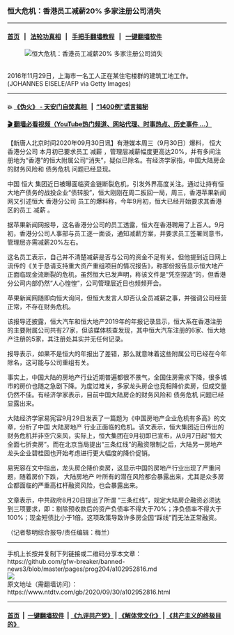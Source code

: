 ### 恒大危机：香港员工减薪20% 多家注册公司消失
------------------------

#### [首页](https://github.com/gfw-breaker/banned-news3/blob/master/README.md) &nbsp;&nbsp;|&nbsp;&nbsp; [法轮功真相](https://github.com/begood0513/basic/blob/master/README.md)  &nbsp;&nbsp;|&nbsp;&nbsp; [手把手翻墙教程](https://github.com/gfw-breaker/guides/wiki)  &nbsp;&nbsp;|&nbsp;&nbsp; [一键翻墙软件](https://github.com/gfw-breaker/nogfw/blob/master/README.md)  



<div><div class="featured_image">
 <figure>
  <img alt="恒大危机：香港员工减薪20% 多家注册公司消失" src="https://i.ntdtv.com/assets/uploads/2020/09/07a9dbd0914208531ae398ea2ed40253-800x450.jpg"/>
 </figure><br/>
 <span class="caption">
  2016年11月29日，上海市一名工人正在某住宅楼群的建筑工地工作。(JOHANNES EISELE/AFP via Getty Images)
 </span>
</div>
</div><hr/>

#### 💥 [《伪火》 - 天安门自焚真相 ](http://158.247.195.190:10000/videos/blog/weihuo.html)&nbsp; |&nbsp; [“1400例”谎言揭秘  ](http://158.247.195.190:10000/videos/blog/jiexi1400.html)

#### [ 🎬  翻墙必看视频（YouTube热门频道、网站代理、时事热点、历史事件 ...）](https://github.com/gfw-breaker/links/blob/master/banned.md)

<div><div class="post_content" itemprop="articleBody">
 <p>
  【新唐人北京时间2020年09月30日讯】有港媒本周三（9月30日）爆料，
  <ok href="https://www.ntdtv.com/gb/恒大.htm">
   恒大
  </ok>
  <ok href="https://www.ntdtv.com/gb/香港分公司.htm">
   香港分公司
  </ok>
  本月初已要求员工
  <ok href="https://www.ntdtv.com/gb/减薪.htm">
   减薪
  </ok>
  ，管理层减薪幅度更高达20%，并有多间注册地为“香港”的恒大附属公司“消失”，疑似已除名。有经济学家指，中国大陆房企的财务风险和
  <ok href="https://www.ntdtv.com/gb/债务危机.htm">
   债务危机
  </ok>
  问题已经显现。
 </p>
 <p>
  中国
  <ok href="https://www.ntdtv.com/gb/恒大.htm">
   恒大
  </ok>
  集团近日被曝面临资金链断裂危机，引发外界高度关注。通过让持有恒大地产债务的战投企业“债转股”，恒大刚刚在周二扳回一局，周三，香港苹果新闻网又引述恒大
  <ok href="https://www.ntdtv.com/gb/香港分公司.htm">
   香港分公司
  </ok>
  员工的爆料称，今年9月初，恒大已经开始要求其香港区的员工
  <ok href="https://www.ntdtv.com/gb/减薪.htm">
   减薪
  </ok>
  。
 </p>
 <p>
  据苹果新闻网报导，这名香港分公司的员工透露，恒大在香港聘用了上百人。9月初，香港分公司人事部与员工逐一面谈，通知减薪方案，并要求员工签署同意书，管理层亦需减薪20%左右。
 </p>
 <p>
  这名员工表示，自己并不清楚减薪是否与公司的资金不足有关。但他提到近日网上流传的《关于恳请支持重大资产重组项目的情况报告》，称那份报告显示恒大地产正面临现金流断裂的危机，虽然恒大已发声明，称该文件是“凭空捏造”的，但香港分公司内部仍然“人心惶惶”，公司管理层近日也频频开会。
 </p>
 <p>
  苹果新闻网随即向恒大询问，但恒大发言人却否认全员减薪之事，并强调公司经营正常，不存在财务危机。
 </p>
 <p>
  该报导还披露，恒大汽车和恒大地产2019年的年报记录显示，恒大系在香港注册的主要附属公司共有27家，但该媒体核查发现，其中恒大汽车注册的6家、恒大地产注册的5家，其注册处其实并无任何记录。
 </p>
 <p>
  报导表示，如果不是恒大的年报出了差错，那么就意味着这些附属公司已经在今年除名，这可能与公司重组有关。
 </p>
 <p>
  事实上，中国大陆的房地产行业近期普遍都很不景气，全国住房需求下降，很多城市的房价也随之急剧下降。为度过难关，多家龙头房企也竞相降价卖房，但成交量仍然不佳。有经济学家表示，目前中国大陆房企的财务风险和
  <ok href="https://www.ntdtv.com/gb/债务危机.htm">
   债务危机
  </ok>
  问题已经显露出来。
 </p>
 <p>
  大陆经济学家易宪容9月29日发表了一篇题为《中国房地产企业危机有多高》的文章，分析了中国
  <ok href="https://www.ntdtv.com/gb/大陆房地产.htm">
   大陆房地产
  </ok>
  行业正面临的危机。该文表示，恒大集团近日传出的财务危机并非空穴来风，实际上，恒大集团在9月初即已宣布，从9月7日起“恒大全面七折卖房”。而在北京当局提出“三条红线”的融资限制之后，大陆另一房地产龙头企业碧桂园也开始考虑进行更大幅度的降价促销。
 </p>
 <p>
  易宪容在文中指出，龙头房企降价卖房，这显示中国的房地产行业出现了严重问题，随着房价下跌，
  <ok href="https://www.ntdtv.com/gb/大陆房地产.htm">
   大陆房地产
  </ok>
  叶所有的潜在风险都会暴露出来，尤其是众多房企都面临的严重高杠杆融资风险，也会暴露出来。
 </p>
 <p>
  文章表示，中共政府8月20日提出了所谓 “三条红线”，规定大陆房企融资必须达到三项要求，即：剔除预收款后的资产负债率不得大于70%；净负债率不得大于100%；现金短债比小于1倍。这项政策导致许多房企因“踩线”而无法正常融资。
 </p>
 <p>
  （记者黎明综合报导/责任编辑：梅兰）
 </p>
 <div class="single_ad">
 </div>
</div>
</div>
<hr/>
手机上长按并复制下列链接或二维码分享本文章：<br/>
https://github.com/gfw-breaker/banned-news3/blob/master/pages/prog204/a102952816.md <br/>
<a href='https://github.com/gfw-breaker/banned-news3/blob/master/pages/prog204/a102952816.md'><img src='https://github.com/gfw-breaker/banned-news3/blob/master/pages/prog204/a102952816.md.png'/></a> <br/>
原文地址（需翻墙访问）：https://www.ntdtv.com/gb/2020/09/30/a102952816.html


------------------------
#### [首页](https://github.com/gfw-breaker/banned-news3/blob/master/README.md) &nbsp;|&nbsp; [一键翻墙软件](https://github.com/gfw-breaker/nogfw/blob/master/README.md) &nbsp;| [《九评共产党》](https://github.com/gfw-breaker/9ping.md/blob/master/README.md#九评之一评共产党是什么) | [《解体党文化》](https://github.com/gfw-breaker/jtdwh.md/blob/master/README.md) | [《共产主义的终极目的》](https://github.com/gfw-breaker/gczydzjmd.md/blob/master/README.md)


<img src='http://gfw-breaker.win/banned-news3/pages/prog204/a102952816.md' width='0px' height='0px'/>